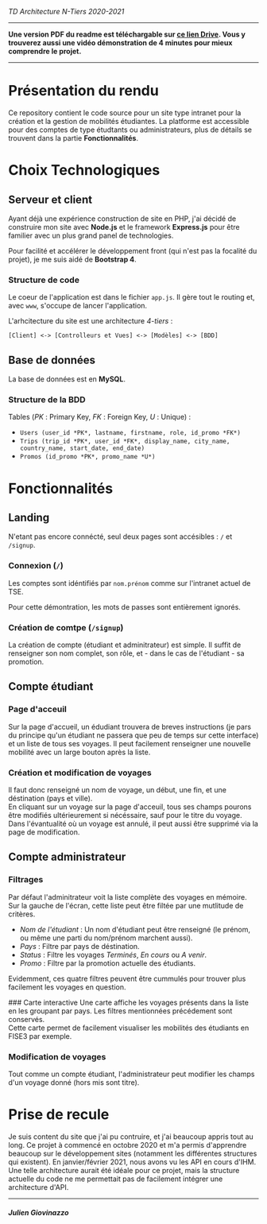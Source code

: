 *TD Architecture N-Tiers 2020-2021*

---

**Une version PDF du readme est téléchargable sur [ce lien Drive](https://drive.google.com/drive/folders/1Hs36fEh_OyOfGoyFjD4g-RxSjKb5skC1?usp=sharing). Vous y trouverez aussi une vidéo démonstration de 4 minutes pour mieux comprendre le projet.**

---

# Présentation du rendu
Ce repository contient le code source pour un site type intranet pour la création et la gestion de mobilités étudiantes. 
La platforme est accessible pour des comptes de type étudtants ou administrateurs, plus de détails se trouvent dans la partie **Fonctionnalités**.

# Choix Technologiques
## Serveur et client
Ayant déjà une expérience construction de site en PHP, j'ai décidé de construire mon site avec **Node.js** et le framework **Express.js** pour être familier avec un plus grand panel de technologies.

Pour facilité et accélérer le développement front (qui n'est pas la focalité du projet), je me suis aidé de **Bootstrap 4**.

### Structure de code
Le coeur de l'application est dans le fichier `app.js`. Il gère tout le routing et, avec `www`, s'occupe de lancer l'application.  

L'arhcitecture du site est une architecture *4-tiers* :

`[Client] <-> [Controlleurs et Vues] <-> [Modèles] <-> [BDD]`

## Base de données
La base de données est en **MySQL**.

### Structure de la BDD
Tables (*PK* : Primary Key, *FK* : Foreign Key, *U* : Unique) :

- `Users (user_id *PK*, lastname, firstname, role, id_promo *FK*)`
- `Trips (trip_id *PK*, user_id *FK*, display_name, city_name, country_name, start_date, end_date)`
- `Promos (id_promo *PK*, promo_name *U*)`


# Fonctionnalités

## Landing
N'etant pas encore connécté, seul deux pages sont accésibles : `/` et `/signup`.
### Connexion (`/`)
Les comptes sont idéntifiés par `nom.prénom` comme sur l'intranet actuel de TSE.  

Pour cette démontration, les mots de passes sont entièrement ignorés.

### Création de comtpe (`/signup`)
La création de compte (étudiant et adminitrateur) est simple. Il suffit de renseigner son nom complet, son rôle, et - dans le cas de l'étudiant - sa promotion.

## Compte étudiant

### Page d'acceuil
Sur la page d'accueil, un édudiant trouvera de breves instructions (je pars du principe qu'un étudiant ne passera que peu de temps sur cette interface) et un liste de tous ses voyages. Il peut facilement renseigner une nouvelle mobilité avec un large bouton après la liste.

### Création et modification de voyages
Il faut donc renseigné un nom de voyage, un début, une fin, et une déstination (pays et ville).  
En cliquant sur un voyage sur la page d'acceuil, tous ses champs pourons être modifiés ultérieurement si nécéssaire, sauf pour le titre du voyage.  
Dans l'évantualité où un voyage est annulé, il peut aussi être supprimé via la page de modification. 

## Compte administrateur
### Filtrages
Par défaut l'adminitrateur voit la liste complète des voyages en mémoire. Sur la gauche de l'écran, cette liste peut être filtée par une mutlitude de critères.

- *Nom de l'étudiant* : Un nom d'étudiant peut être renseigné (le prénom, ou même une parti du nom/prénom marchent aussi).
- *Pays* : Filtre par pays de déstination.
- *Status* : Filtre les voyages *Terminés*, *En cours* ou *A venir*.
- *Promo* : Filtre par la promotion actuelle des étudiants.  

Evidemment, ces quatre filtres peuvent être cummulés pour trouver plus facilement les voyages en question.  

### Carte interactive
Une carte affiche les voyages présents dans la liste en les groupant par pays. Les filtres mentionnées précédement sont conservés.  
Cette carte permet de facilement visualiser les mobilités des étudiants en FISE3 par exemple. 

### Modification de voyages
Tout comme un compte étudiant, l'administrateur peut modifier les champs d'un voyage donné (hors mis sont titre).

# Prise de recule
Je suis content du site que j'ai pu contruire, et j'ai beaucoup appris tout au long. Ce projet à commencé en octobre 2020 et m'a permis d'apprendre beaucoup sur le développement sites (notamment les différentes structures qui existent). En janvier/février 2021, nous avons vu les API en cours d'IHM. Une telle architecture aurait été idéale pour ce projet, mais la structure actuelle du code ne me permettait pas de facilement intégrer une architecture d'API.  

---

##### *Julien Giovinazzo*
